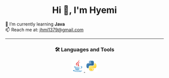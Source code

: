 <h1 align="center">Hi 👋, I'm Hyemi</h1>


🌱 I’m currently learning <strong>Java</strong><br>
📫 Reach me at: <a href="mailto:jhmi1379@gmail.com">jhmi1379@gmail.com</a>


---

<h3 align="center">🛠️ Languages and Tools</h3>

<p align="center">
  <a href="https://www.java.com" target="_blank" rel="noreferrer">
    <img src="https://raw.githubusercontent.com/devicons/devicon/master/icons/java/java-original.svg" alt="Java" width="40" height="40"/>
  </a>
  <a href="https://www.python.org" target="_blank" rel="noreferrer">
    <img src="https://raw.githubusercontent.com/devicons/devicon/master/icons/python/python-original.svg" alt="Python" width="40" height="40"/>
  </a>
</p>
